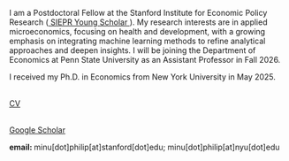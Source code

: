 I am a Postdoctoral Fellow at the Stanford Institute for Economic Policy Research (<a href="https://siepr.stanford.edu/programs/young-scholars-program"> SIEPR Young Scholar </a>). My research interests are in applied microeconomics, focusing on health and development, with a growing emphasis on integrating machine learning methods to refine analytical approaches and deepen insights. I will be joining the Department of Economics at Penn State University as an Assistant Professor in Fall 2026. 

I received my Ph.D. in Economics from New York University in May 2025.

<br> <a href="Files/PhilipMinu_CV.pdf">CV</a>
<!--
<br> Click <a href="https://minu-philip.github.io/Research/">here </a> to view my research projects.
-->
<br><a href="https://scholar.google.com/citations?user=yqwUdjkAAAAJ&hl=en">Google Scholar</a>
<br>

<p> <b> email: </b> minu[dot]philip[at]stanford[dot]edu; minu[dot]philip[at]nyu[dot]edu </p>






